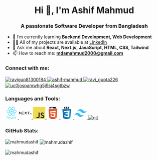 <h1 align="center">Hi 👋, I'm Ashif Mahmud</h1>
<h3 align="center">A passionate Software Developer from Bangladesh</h3>
<img src="https://media.giphy.com/media/K5kfQExKk731K/giphy.gif" width="300px" align="right" alt="">

- 🌱 I’m currently learning **Backend Development, Web Development**  
- 👨‍💻 All of my projects are available at [LinkedIn](https://www.linkedin.com/in/ashif-mahmud)  
- 💬 Ask me about **React, Next.js, JavaScript, HTML, CSS, Tailwind**  
- 📫 How to reach me: **mdamahmud2000@gmail.com**

<h3 align="left">Connect with me:</h3>
<p align="left">
  <a href="https://twitter.com/ravigup81300184" target="blank">
    <img align="center" src="https://raw.githubusercontent.com/rahuldkjain/github-profile-readme-generator/master/src/images/icons/Social/twitter.svg" alt="ravigup81300184" height="30" width="40" />
  </a>
  <a href="https://linkedin.com/in/ashif-mahmud" target="blank">
    <img align="center" src="https://raw.githubusercontent.com/rahuldkjain/github-profile-readme-generator/master/src/images/icons/Social/linked-in-alt.svg" alt="ashif-mahmud" height="30" width="40" />
  </a>
  <a href="https://www.instagram.com/__ravi_gupta226/" target="blank">
    <img align="center" src="https://raw.githubusercontent.com/rahuldkjain/github-profile-readme-generator/master/src/images/icons/Social/instagram.svg" alt="ravi_gupta226" height="30" width="40" />
  </a>
  <a href="https://www.youtube.com/channel/uc0jospamwhg5j9sj4sgtbzw" target="blank">
    <img align="center" src="https://raw.githubusercontent.com/rahuldkjain/github-profile-readme-generator/master/src/images/icons/Social/youtube.svg" alt="uc0jospamwhg5j9sj4sgtbzw" height="30" width="40" />
  </a>
</p>

<h3 align="left">Languages and Tools:</h3>
<p align="left"> 
  <a href="https://reactjs.org/" target="_blank" rel="noreferrer"> 
    <img src="https://raw.githubusercontent.com/devicons/devicon/master/icons/react/react-original-wordmark.svg" alt="react" width="40" height="40"/> 
  </a>
  <a href="https://nextjs.org/" target="_blank" rel="noreferrer"> 
    <img src="https://raw.githubusercontent.com/devicons/devicon/master/icons/nextjs/nextjs-original-wordmark.svg" alt="nextjs" width="40" height="40"/>
  </a>
  <a href="https://www.javascript.com/" target="_blank" rel="noreferrer"> 
    <img src="https://raw.githubusercontent.com/devicons/devicon/master/icons/javascript/javascript-original.svg" alt="javascript" width="40" height="40"/>
  </a>
  <a href="https://www.w3.org/html/" target="_blank" rel="noreferrer"> 
    <img src="https://raw.githubusercontent.com/devicons/devicon/master/icons/html5/html5-original-wordmark.svg" alt="html5" width="40" height="40"/>
  </a>
  <a href="https://www.w3schools.com/css/" target="_blank" rel="noreferrer"> 
    <img src="https://raw.githubusercontent.com/devicons/devicon/master/icons/css3/css3-original-wordmark.svg" alt="css3" width="40" height="40"/>
  </a>
  <a href="https://tailwindcss.com/" target="_blank" rel="noreferrer"> 
    <img src="https://raw.githubusercontent.com/devicons/devicon/master/icons/tailwindcss/tailwindcss-plain.svg" alt="tailwind" width="40" height="40"/>
  </a>
  <a href="https://git-scm.com/" target="_blank" rel="noreferrer"> 
    <img src="https://www.vectorlogo.zone/logos/git-scm/git-scm-icon.svg" alt="git" width="40" height="40"/>
  </a>
</p>

<h3 align="left">GitHub Stats:</h3>
<p><img align="left" src="https://github-readme-stats.vercel.app/api/top-langs?username=mahmudashif&show_icons=true&locale=en&layout=compact" alt="mahmudashif" /></p>
<p>&nbsp;<img align="center" src="https://github-readme-stats.vercel.app/api?username=mahmudashif&show_icons=true&locale=en" alt="mahmudashif" /></p>
<p><img align="center" src="https://github-readme-streak-stats.herokuapp.com/?user=mahmudashif&" alt="mahmudashif" /></p>
